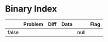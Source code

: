 # Binary Index



<table><thead><tr><th data-type="checkbox"> </th><th>Problem</th><th data-type="select">Diff</th><th>Data</th><th data-type="rating" data-max="5"></th><th>Flag</th></tr></thead><tbody><tr><td>false</td><td></td><td></td><td></td><td>null</td><td></td></tr></tbody></table>
